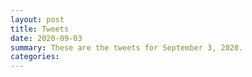 ```yaml
---
layout: post
title: Tweets
date: 2020-09-03
summary: These are the tweets for September 3, 2020.
categories:
---
```


